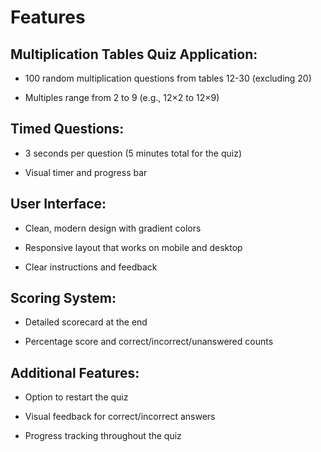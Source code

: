 # Features
## Multiplication Tables Quiz Application:

* 100 random multiplication questions from tables 12-30 (excluding 20)

* Multiples range from 2 to 9 (e.g., 12×2 to 12×9)

## Timed Questions:

* 3 seconds per question (5 minutes total for the quiz)

* Visual timer and progress bar

## User Interface:

* Clean, modern design with gradient colors

* Responsive layout that works on mobile and desktop

* Clear instructions and feedback

## Scoring System:

* Detailed scorecard at the end

* Percentage score and correct/incorrect/unanswered counts

## Additional Features:

* Option to restart the quiz

* Visual feedback for correct/incorrect answers

* Progress tracking throughout the quiz
